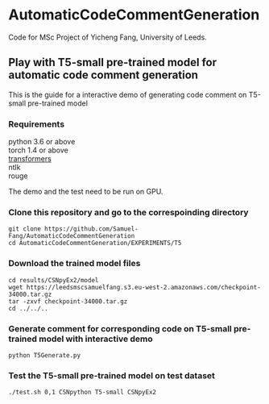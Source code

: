# AutomaticCodeCommentGeneration
Code for MSc Project of Yicheng Fang, University of Leeds.
## Play with T5-small pre-trained model for automatic code comment generation
This is the guide for a interactive demo of generating code comment on T5-small pre-trained model
### Requirements
python 3.6 or above  
torch 1.4 or above  
[transformers](https://github.com/huggingface/transformers)  
ntlk  
rouge   
  
The demo and the test need to be run on GPU.
### Clone this repository and go to the correspoinding directory
```
git clone https://github.com/Samuel-Fang/AutomaticCodeCommentGeneration
cd AutomaticCodeCommentGeneration/EXPERIMENTS/T5
```
### Download the trained model files
```
cd results/CSNpyEx2/model
wget https://leedsmscsamuelfang.s3.eu-west-2.amazonaws.com/checkpoint-34000.tar.gz
tar -zxvf checkpoint-34000.tar.gz
cd ../../..
```
### Generate comment for corresponding code on T5-small pre-trained model with interactive demo
```
python T5Generate.py
```

### Test the T5-small pre-trained model on test dataset
```
./test.sh 0,1 CSNpython T5-small CSNpyEx2
```
